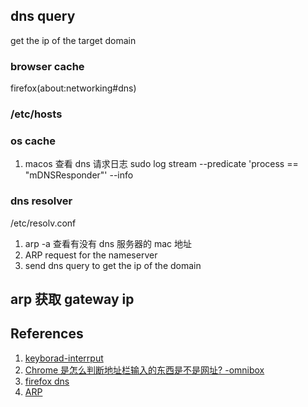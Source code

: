
## dns query

get the ip of the target domain

### browser cache

firefox(about:networking#dns)

### /etc/hosts

### os cache

1. macos 查看 dns 请求日志 sudo log stream --predicate 'process == "mDNSResponder"' --info


### dns resolver

/etc/resolv.conf

1. arp -a 查看有没有 dns 服务器的 mac 地址
2. ARP request for the nameserver
3. send dns query to get the ip of the domain

## arp 获取 gateway ip

## References

1. [keyborad-interrput](http://www.science.smith.edu/~nhowe/262/oldlabs/keyboard.html)
2. [Chrome 是怎么判断地址栏输入的东西是不是网址? -omnibox](https://www.zhihu.com/question/560616439/answer/2722866208)
3. [firefox dns](about:networking#dns) 
4. [ARP](https://www.fortinet.com/resources/cyberglossary/what-is-arp)

